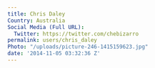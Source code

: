 ```yaml
---
title: Chris Daley
Country: Australia
Social Media (Full URL):
  Twitter: https://twitter.com/chebizarro
permalink: users/chris_daley
Photo: "/uploads/picture-246-1415159623.jpg"
date: '2014-11-05 03:32:36 Z'
---
```


